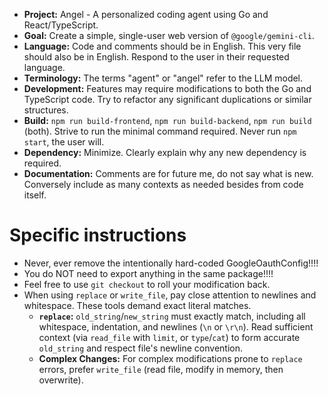 - **Project:** Angel - A personalized coding agent using Go and React/TypeScript.
- **Goal:** Create a simple, single-user web version of `@google/gemini-cli`.
- **Language:** Code and comments should be in English. This very file should also be in English. Respond to the user in their requested language.
- **Terminology:** The terms "agent" or "angel" refer to the LLM model.
- **Development:** Features may require modifications to both the Go and TypeScript code. Try to refactor any significant duplications or similar structures.
- **Build:** `npm run build-frontend`, `npm run build-backend`, `npm run build` (both). Strive to run the minimal command required. Never run `npm start`, the user will.
- **Dependency:** Minimize. Clearly explain why any new dependency is required.
- **Documentation:** Comments are for future me, do not say what is new. Conversely include as many contexts as needed besides from code itself.

# Specific instructions

- Never, ever remove the intentionally hard-coded GoogleOauthConfig!!!!
- You do NOT need to export anything in the same package!!!!
- Feel free to use `git checkout` to roll your modification back.
- When using `replace` or `write_file`, pay close attention to newlines and whitespace. These tools demand exact literal matches.
  - **`replace`:** `old_string`/`new_string` must exactly match, including all whitespace, indentation, and newlines (`\n` or `\r\n`). Read sufficient context (via `read_file` with `limit`, or `type`/`cat`) to form accurate `old_string` and respect file's newline convention.
  - **Complex Changes:** For complex modifications prone to `replace` errors, prefer `write_file` (read file, modify in memory, then overwrite).
